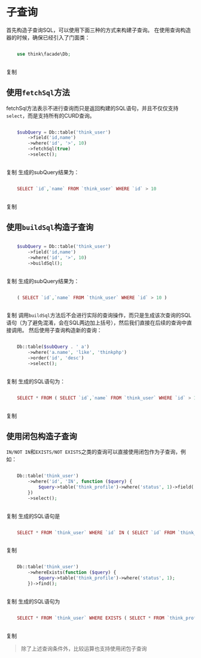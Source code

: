# 子查询

首先构造子查询SQL，可以使用下面三种的方式来构建子查询。
在使用查询构造器的时候，确保已经引入了门面类：
```php

    use think\facade\Db;
    

```
复制
## 使用`fetchSql`方法
fetchSql方法表示不进行查询而只是返回构建的SQL语句，并且不仅仅支持`select`，而是支持所有的CURD查询。
```php

    $subQuery = Db::table('think_user')
        ->field('id,name')
        ->where('id', '>', 10)
        ->fetchSql(true)
        ->select();
    

```
复制
生成的subQuery结果为：
```php

    SELECT `id`,`name` FROM `think_user` WHERE `id` > 10 
    

```
复制
## 使用`buildSql`构造子查询
```php

    $subQuery = Db::table('think_user')
        ->field('id,name')
        ->where('id', '>', 10)
        ->buildSql();
    

```
复制
生成的subQuery结果为：
```php

    ( SELECT `id`,`name` FROM `think_user` WHERE `id` > 10 )
    

```
复制
调用`buildSql`方法后不会进行实际的查询操作，而只是生成该次查询的SQL语句（为了避免混淆，会在SQL两边加上括号），然后我们直接在后续的查询中直接调用。
然后使用子查询构造新的查询：
```php

    Db::table($subQuery . ' a')
        ->where('a.name', 'like', 'thinkphp')
        ->order('id', 'desc')
        ->select();
    

```
复制
生成的SQL语句为：
```php

    SELECT * FROM ( SELECT `id`,`name` FROM `think_user` WHERE `id` > 10 ) a WHERE a.name LIKE 'thinkphp' ORDER BY `id` desc
    

```
复制
## 使用闭包构造子查询
`IN/NOT IN`和`EXISTS/NOT EXISTS`之类的查询可以直接使用闭包作为子查询，例如：
```php

    Db::table('think_user')
        ->where('id', 'IN', function ($query) {
            $query->table('think_profile')->where('status', 1)->field('id');
        })
        ->select();
    

```
复制
生成的SQL语句是
```php

    SELECT * FROM `think_user` WHERE `id` IN ( SELECT `id` FROM `think_profile` WHERE `status` = 1 )
    

```
复制
```php

    Db::table('think_user')
        ->whereExists(function ($query) {
            $query->table('think_profile')->where('status', 1);
        })->find();
    

```
复制
生成的SQL语句为
```php

    SELECT * FROM `think_user` WHERE EXISTS ( SELECT * FROM `think_profile` WHERE `status` = 1 ) 
    

```
复制
> 除了上述查询条件外，比较运算也支持使用闭包子查询
